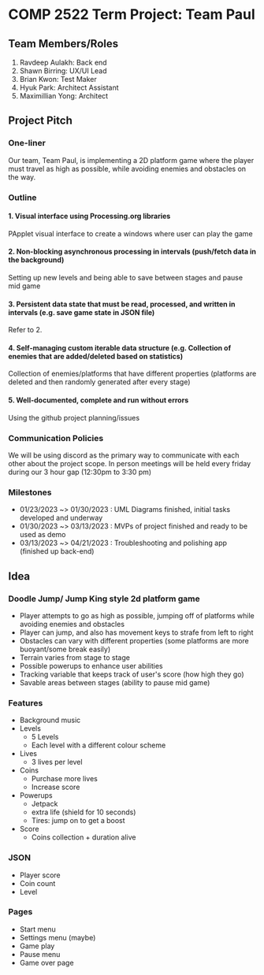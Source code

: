# COMP 2522 Term Project: Team Paul # 

## Team Members/Roles
1. Ravdeep Aulakh: Back end 
2. Shawn Birring: UX/UI Lead
3. Brian Kwon: Test Maker
4. Hyuk Park: Architect Assistant 
5. Maximillian Yong: Architect 

## Project Pitch ##

### One-liner 
Our team, Team Paul, is implementing a 2D platform game where 
the player must travel as high as possible, while avoiding enemies
and obstacles on the way.

### Outline 
#### 1. Visual interface using Processing.org libraries 
PApplet visual interface to create a windows where user can play the game
#### 2. Non-blocking asynchronous processing in intervals (push/fetch data in the background)
Setting up new levels and being able to save between stages and pause mid game
#### 3. Persistent data state that must be read, processed, and written in intervals (e.g. save game state in JSON file)
Refer to 2. 
#### 4. Self-managing custom iterable data structure (e.g. Collection of enemies that are added/deleted based on statistics)
Collection of enemies/platforms that have different properties (platforms are deleted and then randomly generated after every stage)
#### 5. Well-documented, complete and run without errors 
Using the github project planning/issues

### Communication Policies 
We will be using discord as the primary way to communicate with each other 
about the project scope. In person meetings will be held every friday during our 
3 hour gap (12:30pm to 3:30 pm)

### Milestones 
* 01/23/2023 ~> 01/30/2023 : UML Diagrams finished, initial tasks developed and underway 
* 01/30/2023 ~> 03/13/2023 : MVPs of project finished and ready to be used as demo
* 03/13/2023 ~> 04/21/2023 : Troubleshooting and polishing app (finished up back-end)

## Idea 

### Doodle Jump/ Jump King style 2d platform game 
+ Player attempts to go as high as possible, jumping off of platforms while avoiding enemies and obstacles 
+ Player can jump, and also has movement keys to strafe from left to right 
+ Obstacles can vary with different properties (some platforms are more buoyant/some break easily)
+ Terrain varies from stage to stage 
+ Possible powerups to enhance user abilities
+ Tracking variable that keeps track of user's score (how high they go)
+ Savable areas between stages (ability to pause mid game)

### Features
* Background music 
* Levels
  * 5 Levels 
  * Each level with a different colour scheme
* Lives 
  * 3 lives per level 
* Coins 
  * Purchase more lives 
  * Increase score 
* Powerups
  * Jetpack
  * extra life (shield for 10 seconds)
  * Tires: jump on to get a boost
* Score 
  * Coins collection + duration alive 

### JSON 
* Player score 
* Coin count 
* Level 

### Pages 
* Start menu
* Settings menu (maybe)
* Game play 
* Pause menu 
* Game over page 
